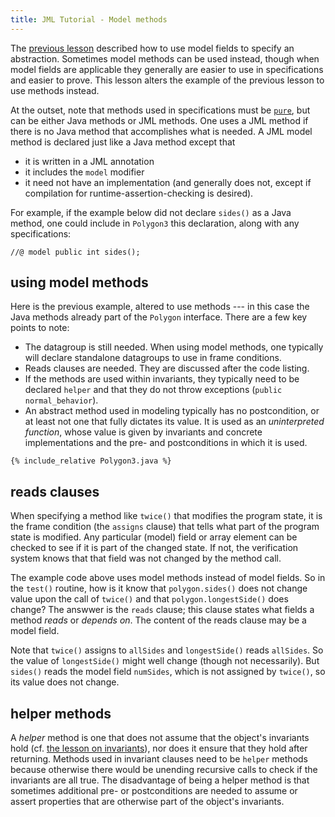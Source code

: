 ```yaml
---
title: JML Tutorial - Model methods
---
```


The [previous lesson](ModelFields) described how to use model fields to specify an abstraction. Sometimes model methods can be used instead, though when
model fields are applicable they generally are easier to use in specifications and easier to prove. This lesson alters the example of the previous lesson
to use methods instead.

At the outset, note that methods used in specifications must be [`pure`](MethodsInSpecifications), but can be either Java methods or JML methods. One uses
a JML method if there is no Java method that accomplishes what is needed. A JML model method is declared just like a Java method except that
* it is written in a JML annotation
* it includes the `model` modifier
* it need not have an implementation (and generally does not, except if compilation for runtime-assertion-checking is desired).

For example, if the example below did not declare `sides()` as a Java method, one could include in `Polygon3` this declaration, along with any specifications:
```
//@ model public int sides();
```

## using model methods

Here is the previous example, altered to use methods --- in this case the Java methods already part of the `Polygon` interface. There are a few key points to note:
* The datagroup is still needed. When using model methods, one typically will declare standalone datagroups to use in frame conditions.
* Reads clauses are needed. They are discussed after the code listing.
* If the methods are used within invariants, they typically need to be declared `helper` and that they do not throw exceptions (`public normal_behavior`).
* An abstract method used in modeling typically has no postcondition, or at least not one that fully dictates its value. It is used as an
_uninterpreted function_, whose value is given by invariants and concrete implementations and the pre- and postconditions in which it is used.

```
{% include_relative Polygon3.java %}
```

## reads clauses

When specifying a method like `twice()` that modifies the program state, it is the frame condition (the `assigns` clause) that tells what part of the program state is modified. Any particular (model) field or array element can be checked to see if it is part of the changed state. If not, the verification system knows that
that field was not changed by the method call.

The example code above uses model methods instead of model fields. So in the `test()` routine, how is it know that `polygon.sides()` does not change
value upon the call of `twice()` and that `polygon.longestSide()` does change? The answwer is the `reads` clause; this clause states what fields a method
_reads_ or _depends on_. The content of the reads clause may be a model field.

Note that `twice()` assigns to `allSides` and `longestSide()` reads `allSides`. So the value of `longestSide()` might well change (though not necessarily).
But `sides()` reads the model field `numSides`, which is not assigned by `twice()`, so its value does not change.

## helper methods

A _helper_ method is one that does not assume that the object's invariants hold (cf. [the lesson on invariants](Invariants)), nor does it 
ensure that they hold after returning. Methods used in invariant clauses need to be `helper` methods because otherwise there would be 
unending recursive calls to check if the invariants are all true. The disadvantage of being a helper method is that sometimes additional pre- or postconditions are needed to assume or assert properties that are otherwise part of the object's invariants.